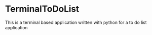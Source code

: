 # TerminalToDoList
This is a terminal based application written with python for a to do list application
